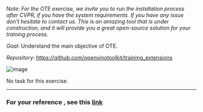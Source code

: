 _Note: For the OTE exercise, we invite you to run the installation process after CVPR, if you have the system requirements. If you have any issue don't hesitate to contact us. This is an amazing tool that is under construction, and it will provide you a great open-source solution for your training process._

_Goal_: Understand the main objective of OTE.

_Repository_: https://github.com/openvinotoolkit/training_extensions

![image](https://user-images.githubusercontent.com/10940214/172624348-99ec3c0b-afca-4f1a-84a5-3a2cb4732821.png)

No task for this exercise.

----------------------------------------------

### For your reference , see this [link](https://medium.com/openvino-toolkit/easily-optimize-deep-learning-with-8-bit-quantization-1f9021926bd3)

